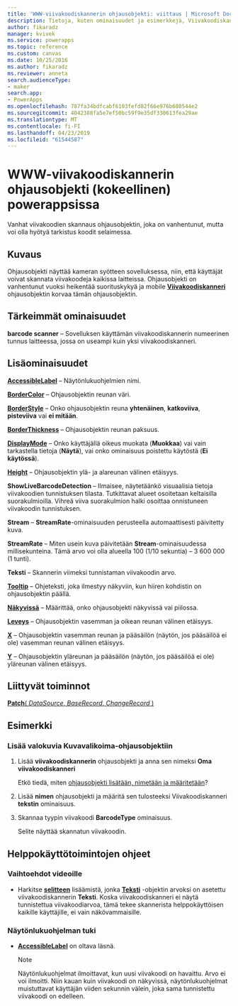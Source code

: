 ```yaml
---
title: 'WWW-viivakoodiskannerin ohjausobjekti: viittaus | Microsoft Docs'
description: Tietoja, kuten ominaisuudet ja esimerkkejä, Viivakoodiskanneri ohjausobjektista
author: fikaradz
manager: kvivek
ms.service: powerapps
ms.topic: reference
ms.custom: canvas
ms.date: 10/25/2016
ms.author: fikaradz
ms.reviewer: anneta
search.audienceType:
- maker
search.app:
- PowerApps
ms.openlocfilehash: 787fa34bdfcabf6103fefd82f66e976b680544e2
ms.sourcegitcommit: 4042388fa5e7ef50bc59f9e35df330613fea29ae
ms.translationtype: MT
ms.contentlocale: fi-FI
ms.lasthandoff: 04/23/2019
ms.locfileid: "61544587"
---
```

# <a name="web-barcode-scanner-control-experimental-in-powerapps"></a>WWW-viivakoodiskannerin ohjausobjekti (kokeellinen) powerappsissa

Vanhat viivakoodien skannaus ohjausobjektin, joka on vanhentunut, mutta voi olla hyötyä tarkistus koodit selaimessa.

## <a name="description"></a>Kuvaus

Ohjausobjekti näyttää kameran syötteen sovelluksessa, niin, että käyttäjät voivat skannata viivakoodeja kaikissa laitteissa. Ohjausobjekti on vanhentunut vuoksi heikentää suorituskykyä ja mobile **[Viivakoodiskanneri](control-new-barcode-scanner.md)** ohjausobjektin korvaa tämän ohjausobjektin.

## <a name="key-properties"></a>Tärkeimmät ominaisuudet

**barcode scanner** – Sovelluksen käyttämän viivakoodiskannerin numeerinen tunnus laitteessa, jossa on useampi kuin yksi viivakoodiskanneri.

## <a name="additional-properties"></a>Lisäominaisuudet

**[AccessibleLabel](properties-accessibility.md)** – Näytönlukuohjelmien nimi.

**[BorderColor](properties-color-border.md)** – Ohjausobjektin reunan väri.

**[BorderStyle](properties-color-border.md)** – Onko ohjausobjektin reuna **yhtenäinen**, **katkoviiva**, **pisteviiva** vai **ei mitään**.

**[BorderThickness](properties-color-border.md)** – Ohjausobjektin reunan paksuus.

**[DisplayMode](properties-core.md)** – Onko käyttäjällä oikeus muokata (**Muokkaa**) vai vain tarkastella tietoja (**Näytä**), vai onko ominaisuus poistettu käytöstä (**Ei käytössä**).

**[Height](properties-size-location.md)** – Ohjausobjektin ylä- ja alareunan välinen etäisyys.

**ShowLiveBarcodeDetection** – Ilmaisee, näytetäänkö visuaalisia tietoja viivakoodien tunnistuksen tilasta. Tutkittavat alueet osoitetaan keltaisilla suorakulmioilla. Vihreä viiva suorakulmion halki osoittaa onnistuneen viivakoodin tunnistuksen.

**Stream** – **StreamRate**-ominaisuuden perusteella automaattisesti päivitetty kuva.

**StreamRate** – Miten usein kuva päivitetään **Stream**-ominaisuudessa millisekunteina.  Tämä arvo voi olla alueella 100 (1/10 sekuntia) – 3 600 000 (1 tunti).

**Teksti** – Skannerin viimeksi tunnistaman viivakoodin arvo.

**[Tooltip](properties-core.md)** – Ohjeteksti, joka ilmestyy näkyviin, kun hiiren kohdistin on ohjausobjektin päällä.

**[Näkyvissä](properties-core.md)** – Määrittää, onko ohjausobjekti näkyvissä vai piilossa.

**[Leveys](properties-size-location.md)** – Ohjausobjektin vasemman ja oikean reunan välinen etäisyys.

**[X](properties-size-location.md)** – Ohjausobjektin vasemman reunan ja pääsäilön (näytön, jos pääsäilöä ei ole) vasemman reunan välinen etäisyys.

**[Y](properties-size-location.md)** – Ohjausobjektin yläreunan ja pääsäilön (näytön, jos pääsäilöä ei ole) yläreunan välinen etäisyys.

## <a name="related-functions"></a>Liittyvät toiminnot

[**Patch**( *DataSource*, *BaseRecord*, *ChangeRecord* )](../functions/function-patch.md)

## <a name="example"></a>Esimerkki

### <a name="add-photos-to-an-image-gallery-control"></a>Lisää valokuvia Kuvavalikoima-ohjausobjektiin

1. Lisää **viivakoodiskannerin** ohjausobjekti ja anna sen nimeksi **Oma viivakoodiskanneri**

    Etkö tiedä, miten [ohjausobjekti lisätään, nimetään ja määritetään](../add-configure-controls.md)?

1. Lisää **nimen** ohjausobjekti ja määritä sen tulosteeksi Viivakoodiskanneri **tekstin** ominaisuus.

1. Skannaa tyypin viivakoodi **BarcodeType** ominaisuus.

    Selite näyttää skannatun viivakoodin.

## <a name="accessibility-guidelines"></a>Helppokäyttötoimintojen ohjeet

### <a name="video-alternatives"></a>Vaihtoehdot videoille

* Harkitse **[selitteen](control-text-box.md)** lisäämistä, jonka **[Teksti](properties-core.md)** -objektin arvoksi on asetettu viivakoodiskannerin **Teksti**. Koska viivakoodiskanneri ei näytä tunnistettua viivakoodiarvoa, tämä tekee skannerista helppokäyttöisen kaikille käyttäjille, ei vain näkövammaisille.

### <a name="screen-reader-support"></a>Näytönlukuohjelman tuki

* **[AccessibleLabel](properties-accessibility.md)** on oltava läsnä.

    > [!NOTE]
  > Näytönlukuohjelmat ilmoittavat, kun uusi viivakoodi on havaittu. Arvo ei voi ilmoitti. Niin kauan kuin viivakoodi on näkyvissä, näytönlukuohjelmat muistuttavat käyttäjän viiden sekunnin välein, joka sama tunnistettu viivakoodi on edelleen.

